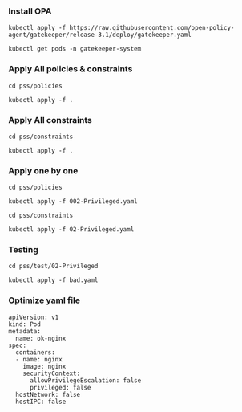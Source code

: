 ### Install OPA

    kubectl apply -f https://raw.githubusercontent.com/open-policy-agent/gatekeeper/release-3.1/deploy/gatekeeper.yaml

    kubectl get pods -n gatekeeper-system




### Apply All policies & constraints


    cd pss/policies

    kubectl apply -f .


### Apply All  constraints

    cd pss/constraints

    kubectl apply -f .


### Apply one by one

    cd pss/policies

    kubectl apply -f 002-Privileged.yaml

    cd pss/constraints

    kubectl apply -f 02-Privileged.yaml


### Testing

    cd pss/test/02-Privileged

    kubectl apply -f bad.yaml


### Optimize yaml file

    apiVersion: v1
    kind: Pod
    metadata:
      name: ok-nginx
    spec:
      containers:
      - name: nginx
        image: nginx
        securityContext:
          allowPrivilegeEscalation: false
          privileged: false
      hostNetwork: false
      hostIPC: false
